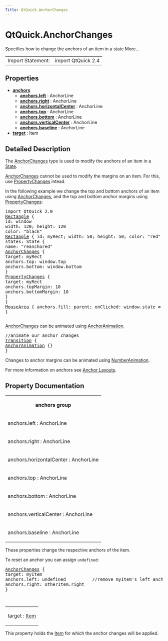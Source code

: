 ```yaml
---
Title: QtQuick.AnchorChanges
---
```


# QtQuick.AnchorChanges

<span class="subtitle"></span>
<!-- $$$AnchorChanges-brief -->
<p>Specifies how to change the anchors of an item in a state More...</p>
<!-- @@@AnchorChanges -->
<table class="alignedsummary">
<tr><td class="memItemLeft rightAlign topAlign"> Import Statement:</td><td class="memItemRight bottomAlign"> import QtQuick 2.4</td></tr></table><ul>
</ul>
<h2 id="properties">Properties</h2>
<ul>
<li class="fn"><b><b><a href="#anchors-prop">anchors</a></b></b><ul>
<li class="fn"><b><b><a href="#anchors.left-prop">anchors.left</a></b></b> : AnchorLine</li>
<li class="fn"><b><b><a href="#anchors.right-prop">anchors.right</a></b></b> : AnchorLine</li>
<li class="fn"><b><b><a href="#anchors.horizontalCenter-prop">anchors.horizontalCenter</a></b></b> : AnchorLine</li>
<li class="fn"><b><b><a href="#anchors.top-prop">anchors.top</a></b></b> : AnchorLine</li>
<li class="fn"><b><b><a href="#anchors.bottom-prop">anchors.bottom</a></b></b> : AnchorLine</li>
<li class="fn"><b><b><a href="#anchors.verticalCenter-prop">anchors.verticalCenter</a></b></b> : AnchorLine</li>
<li class="fn"><b><b><a href="#anchors.baseline-prop">anchors.baseline</a></b></b> : AnchorLine</li>
</ul>
</li>
<li class="fn"><b><b><a href="#target-prop">target</a></b></b> : Item</li>
</ul>
<!-- $$$AnchorChanges-description -->
<h2 id="details">Detailed Description</h2>
</p>
<p>The <a href="index.html">AnchorChanges</a> type is used to modify the anchors of an item in a <a href="QtQuick.State.md">State</a>.</p>
<p><a href="index.html">AnchorChanges</a> cannot be used to modify the margins on an item. For this, use <a href="QtQuick.PropertyChanges.md">PropertyChanges</a> intead.</p>
<p>In the following example we change the top and bottom anchors of an item using <a href="index.html">AnchorChanges</a>, and the top and bottom anchor margins using <a href="QtQuick.PropertyChanges.md">PropertyChanges</a>:</p>
<pre class="qml">import QtQuick 2.0
<span class="type"><a href="QtQuick.Rectangle.md">Rectangle</a></span> {
<span class="name">id</span>: <span class="name">window</span>
<span class="name">width</span>: <span class="number">120</span>; <span class="name">height</span>: <span class="number">120</span>
<span class="name">color</span>: <span class="string">&quot;black&quot;</span>
<span class="type"><a href="QtQuick.Rectangle.md">Rectangle</a></span> { <span class="name">id</span>: <span class="name">myRect</span>; <span class="name">width</span>: <span class="number">50</span>; <span class="name">height</span>: <span class="number">50</span>; <span class="name">color</span>: <span class="string">&quot;red&quot;</span> }
<span class="name">states</span>: <span class="name">State</span> {
<span class="name">name</span>: <span class="string">&quot;reanchored&quot;</span>
<span class="type"><a href="index.html">AnchorChanges</a></span> {
<span class="name">target</span>: <span class="name">myRect</span>
<span class="name">anchors</span>.top: <span class="name">window</span>.<span class="name">top</span>
<span class="name">anchors</span>.bottom: <span class="name">window</span>.<span class="name">bottom</span>
}
<span class="type"><a href="QtQuick.PropertyChanges.md">PropertyChanges</a></span> {
<span class="name">target</span>: <span class="name">myRect</span>
<span class="name">anchors</span>.topMargin: <span class="number">10</span>
<span class="name">anchors</span>.bottomMargin: <span class="number">10</span>
}
}
<span class="type"><a href="QtQuick.MouseArea.md">MouseArea</a></span> { <span class="name">anchors</span>.fill: <span class="name">parent</span>; <span class="name">onClicked</span>: <span class="name">window</span>.<span class="name">state</span> <span class="operator">=</span> <span class="string">&quot;reanchored&quot;</span> }
}</pre>
<p class="centerAlign"><img src="https://developer.ubuntu.com/static/devportal_uploaded/56840da4-0a40-49a6-8d7f-8ecfc24fa747-../QtQuick.AnchorChanges/images/anchorchanges.png" alt="" /></p><p><a href="index.html">AnchorChanges</a> can be animated using <a href="QtQuick.AnchorAnimation.md">AnchorAnimation</a>.</p>
<pre class="qml"><span class="comment">//animate our anchor changes</span>
<span class="type"><a href="QtQuick.Transition.md">Transition</a></span> {
<span class="type"><a href="QtQuick.AnchorAnimation.md">AnchorAnimation</a></span> {}
}</pre>
<p>Changes to anchor margins can be animated using <a href="QtQuick.NumberAnimation.md">NumberAnimation</a>.</p>
<p>For more information on anchors see <a href="QtQuick.qtquick-positioning-anchors.md#anchor-layout">Anchor Layouts</a>.</p>
<!-- @@@AnchorChanges -->
<h2>Property Documentation</h2>
<!-- $$$anchors -->
<table class="qmlname"><tr valign="top" id="anchors-prop"><th class="centerAlign"><p><b>anchors group</b></p></th></tr><tr valign="top" id="anchors.left-prop"><td class="tblQmlPropNode"><p><span class="name">anchors.left</span> : <span class="type">AnchorLine</span></p></td></tr><tr valign="top" id="anchors.right-prop"><td class="tblQmlPropNode"><p><span class="name">anchors.right</span> : <span class="type">AnchorLine</span></p></td></tr><tr valign="top" id="anchors.horizontalCenter-prop"><td class="tblQmlPropNode"><p><span class="name">anchors.horizontalCenter</span> : <span class="type">AnchorLine</span></p></td></tr><tr valign="top" id="anchors.top-prop"><td class="tblQmlPropNode"><p><span class="name">anchors.top</span> : <span class="type">AnchorLine</span></p></td></tr><tr valign="top" id="anchors.bottom-prop"><td class="tblQmlPropNode"><p><span class="name">anchors.bottom</span> : <span class="type">AnchorLine</span></p></td></tr><tr valign="top" id="anchors.verticalCenter-prop"><td class="tblQmlPropNode"><p><span class="name">anchors.verticalCenter</span> : <span class="type">AnchorLine</span></p></td></tr><tr valign="top" id="anchors.baseline-prop"><td class="tblQmlPropNode"><p><span class="name">anchors.baseline</span> : <span class="type">AnchorLine</span></p></td></tr></table><p>These properties change the respective anchors of the item.</p>
<p>To reset an anchor you can assign <code>undefined</code>:</p>
<pre class="qml"><span class="type"><a href="index.html">AnchorChanges</a></span> {
<span class="name">target</span>: <span class="name">myItem</span>
<span class="name">anchors</span>.left: <span class="name">undefined</span>          <span class="comment">//remove myItem's left anchor</span>
<span class="name">anchors</span>.right: <span class="name">otherItem</span>.<span class="name">right</span>
}</pre>
<!-- @@@anchors -->
<br/>
<!-- $$$target -->
<table class="qmlname"><tr valign="top" id="target-prop"><td class="tblQmlPropNode"><p><span class="name">target</span> : <span class="type"><a href="QtQuick.Item.md">Item</a></span></p></td></tr></table><p>This property holds the <a href="QtQuick.Item.md">Item</a> for which the anchor changes will be applied.</p>
<!-- @@@target -->
<br/>
